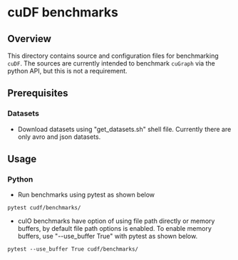 # cuDF benchmarks

## Overview

This directory contains source and configuration files for benchmarking
`cuDF`. The sources are currently intended to benchmark `cuGraph` via the
python API, but this is not a requirement.

## Prerequisites
### Datasets
* Download datasets using "get_datasets.sh" shell file. Currently there are
  only avro and json datasets.

## Usage
### Python
* Run benchmarks using pytest as shown below

```
pytest cudf/benchmarks/
```
* cuIO benchmarks have option of using file path directly or memory buffers,
  by default file path options is enabled. To enable memory buffers, use
  "--use_buffer True" with pytest as shown below.
```
pytest --use_buffer True cudf/benchmarks/
```


